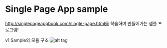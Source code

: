 Single Page App sample
=============
http://singlepageappbook.com/single-page.html을 학습하며 만들어가는 샘플 프로그램! 

v1 Sample의 모듈 구조 
![alt tag](https://raw.github.com/chanwookpark/singlepageapp/master/doc/diagram_v1.jpg)